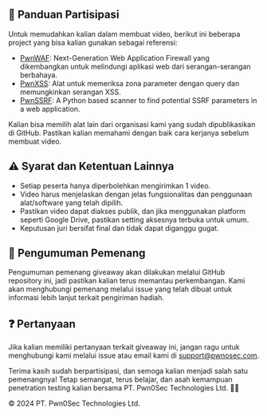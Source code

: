 ## 📖 Panduan Partisipasi
Untuk memudahkan kalian dalam membuat video, berikut ini beberapa project yang bisa kalian gunakan sebagai referensi:
 * [PwnWAF](https://github.com/functionofpwnosec/pwnwaf): Next-Generation Web Application Firewall yang dikembangkan untuk melindungi aplikasi web dari serangan-serangan berbahaya.
 * [PwnXSS](https://github.com/pwn0sec/PwnXSS): Alat untuk memeriksa zona parameter dengan query dan memungkinkan serangan XSS.
 * [PwnSSRF](https://github.com/pwn0sec/PwnSSRF): A Python based scanner to find potential SSRF parameters in a web application.

Kalian bisa memilih alat lain dari organisasi kami yang sudah dipublikasikan di GitHub. Pastikan kalian memahami dengan baik cara kerjanya sebelum membuat video.

## ⚠️ Syarat dan Ketentuan Lainnya
 * Setiap peserta hanya diperbolehkan mengirimkan 1 video.
 * Video harus menjelaskan dengan jelas fungsionalitas dan penggunaan alat/software yang telah dipilih.
 * Pastikan video dapat diakses publik, dan jika menggunakan platform seperti Google Drive, pastikan setting aksesnya terbuka untuk umum.
 * Keputusan juri bersifat final dan tidak dapat diganggu gugat.

## 📢 Pengumuman Pemenang
Pengumuman pemenang giveaway akan dilakukan melalui GitHub repository ini, jadi pastikan kalian terus memantau perkembangan. Kami akan menghubungi pemenang melalui issue yang telah dibuat untuk informasi lebih lanjut terkait pengiriman hadiah.

## ❓ Pertanyaan
Jika kalian memiliki pertanyaan terkait giveaway ini, jangan ragu untuk menghubungi kami melalui issue atau email kami di support@pwnosec.com.

Terima kasih sudah berpartisipasi, dan semoga kalian menjadi salah satu pemenangnya! Tetap semangat, terus belajar, dan asah kemampuan penetration testing kalian bersama PT. Pwn0Sec Technologies Ltd. 🎉🎉

© 2024 PT. Pwn0Sec Technologies Ltd.

